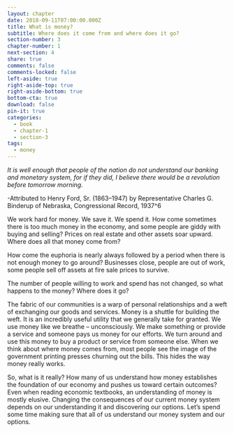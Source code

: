 ```yaml
---
layout: chapter
date: 2018-09-11T07:00:00.000Z
title: What is money?
subtitle: Where does it come from and where does it go?
section-number: 3
chapter-number: 1
next-section: 4
share: true
comments: false
comments-locked: false
left-aside: true
right-aside-top: true
right-aside-bottom: true
bottom-cta: true
download: false
pin-it: true
categories:
  - book
  - chapter-1
  - section-3
tags:
  - money
---
```

_It is well enough that people of the nation do not understand our banking
and monetary system, for if they did, I believe there would be a revolution
before tomorrow morning._

-Attributed to Henry Ford, Sr. (1863–1947)
by Representative Charles G. Binderup of
Nebraska, Congressional Record, 1937^6

We work hard for money. We save it. We spend it. How come
sometimes there is too much money in the economy, and some
people are giddy with buying and selling? Prices on real estate and
other assets soar upward. Where does all that money come from?

How come the euphoria is nearly always followed by a period when
there is not enough money to go around? Businesses close, people are
out of work, some people sell off assets at fire sale prices to survive.

The number of people willing to work and spend has not changed, so
what happens to the money? Where does it go?

The fabric of our communities is a warp of personal relationships and
a weft of exchanging our goods and services. Money is a shuttle for
building the weft. It is an incredibly useful utility that we generally
take for granted. We use money like we breathe – unconsciously. We
make something or provide a service and someone pays us money
for our efforts. We turn around and use this money to buy a product
or service from someone else. When we think about where money
comes from, most people see the image of the government printing
presses churning out the bills. This hides the way money really works.

So, what is it really? How many of us understand how money
establishes the foundation of our economy and pushes us toward
certain outcomes? Even when reading economic textbooks,
an understanding of money is mostly elusive. Changing the
consequences of our current money system depends on our
understanding it and discovering our options. Let’s spend some
time making sure that all of us understand our money system and
our options.
